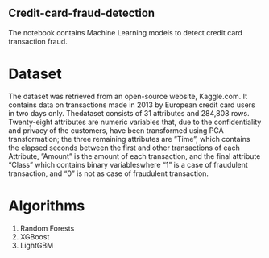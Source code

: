 ## Credit-card-fraud-detection
The notebook contains Machine Learning models to detect credit card transaction fraud.


# Dataset
The dataset was retrieved from an open-source website, Kaggle.com.
It contains data on transactions made in 2013 by European credit card users in two days only. 
Thedataset consists of 31 attributes and 284,808 rows. 
Twenty-eight attributes are numeric variables that, due to the confidentiality and privacy of the customers, have been transformed using PCA transformation; the three remaining attributes are ”Time”, 
which contains the elapsed seconds between the first and other transactions of each Attribute, ”Amount” is the amount of each transaction, and the final attribute “Class” 
which contains binary variableswhere “1” is a case of fraudulent transaction, and “0” is not as case of fraudulent transaction. 

# Algorithms
1. Random Forests
2. XGBoost
3. LightGBM

